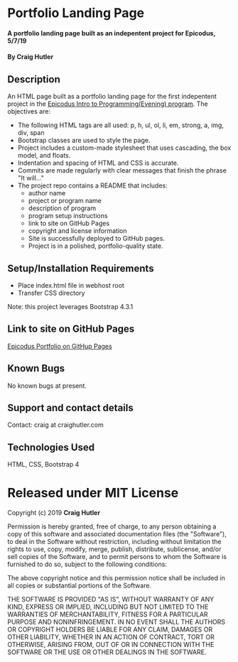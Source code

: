 # Portfolio Landing Page    

#### A portfolio landing page built as an indepentent project for Epicodus, 5/7/19

#### By Craig Hutler

## Description

An HTML page built as a portfolio landing page for the first indepentent project in the [Epicodus Intro to Programming(Evening) program](https://www.learnhowtoprogram.com/intro-to-programming-evening "Epicodus Intro to Programming"). The objectives are:

* The following HTML tags are all used: p, h, ul, ol, li, em, strong, a, img, div, span
* Bootstrap classes are used to style the page.
* Project includes a custom-made stylesheet that uses cascading, the box model, and floats.
* Indentation and spacing of HTML and CSS is accurate.
* Commits are made regularly with clear messages that finish the phrase "It will…"
* The project repo contains a README that includes:
  * author name
  * project or program name
  * description of program
  * program setup instructions
  * link to site on GitHub Pages
  * copyright and license information
  * Site is successfully deployed to GitHub pages.
  * Project is in a polished, portfolio-quality state.

## Setup/Installation Requirements

* Place index.html file in webhost root
* Transfer CSS directory

Note: this project leverages Bootstrap 4.3.1

## Link to site on GitHub Pages

[Epicodus Portfolio on GitHup Pages](https://chutler.github.io/epicodus-portfolio/ "Epicodus Intro to Programming")

## Known Bugs

No known bugs at present.

## Support and contact details

Contact: craig at craighutler.com

## Technologies Used

HTML, CSS, Bootstrap 4

# Released under MIT License

Copyright (c) 2019 **Craig Hutler**

Permission is hereby granted, free of charge, to any person obtaining a copy of this software and associated documentation files (the "Software"), to deal in the Software without restriction, including without limitation the rights to use, copy, modify, merge, publish, distribute, sublicense, and/or sell copies of the Software, and to permit persons to whom the Software is furnished to do so, subject to the following conditions:

The above copyright notice and this permission notice shall be included in all copies or substantial portions of the Software.

THE SOFTWARE IS PROVIDED "AS IS", WITHOUT WARRANTY OF ANY KIND, EXPRESS OR IMPLIED, INCLUDING BUT NOT LIMITED TO THE WARRANTIES OF MERCHANTABILITY, FITNESS FOR A PARTICULAR PURPOSE AND NONINFRINGEMENT. IN NO EVENT SHALL THE AUTHORS OR COPYRIGHT HOLDERS BE LIABLE FOR ANY CLAIM, DAMAGES OR OTHER LIABILITY, WHETHER IN AN ACTION OF CONTRACT, TORT OR OTHERWISE, ARISING FROM, OUT OF OR IN CONNECTION WITH THE SOFTWARE OR THE USE OR OTHER DEALINGS IN THE SOFTWARE.